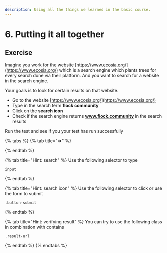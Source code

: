 ```yaml
---
description: Using all the things we learned in the basic course.
---
```


# 6. Putting it all together

## Exercise

Imagine you work for the website [https://www.ecosia.org/](https://www.ecosia.org/) which is a search engine which plants trees for every search done via their platform. And you want to search for a website in the search engine.

Your goals is to look for certain results on that website.

* Go to the website [https://www.ecosia.org/](https://www.ecosia.org/) 
* Type in the search term **flock community**
* Click on the **search icon**
* Check if the search engine returns **www.flock.community** in the search results

Run the test and see if you your test has run successfully

{% tabs %}
{% tab title="=>" %}

{% endtab %}

{% tab title="Hint: search" %}
Use the following selector to type

```text
input
```
{% endtab %}

{% tab title="Hint: search icon" %}
Use the following selector to click or use the form to submit

```text
.button-submit
```
{% endtab %}

{% tab title="Hint: verifying result" %}
You can try to use the following class in combination with contains

```text
.result-url
```
{% endtab %}
{% endtabs %}



